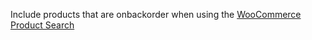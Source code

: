 Include products that are onbackorder when using the <a href="https://woocommerce.com/products/woocommerce-product-search/">WooCommerce Product Search</a>
